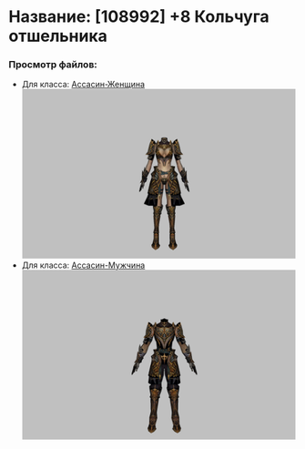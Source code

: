 # Название: [108992] +8 Кольчуга отшельника

### Просмотр файлов:
- Для класса: [Ассасин-Женщина](Ассасин-Женщина)
![p070033.png](Ассасин-Женщина/p070033.png)
- Для класса: [Ассасин-Мужчина](Ассасин-Мужчина)
![p060033.png](Ассасин-Мужчина/p060033.png)
